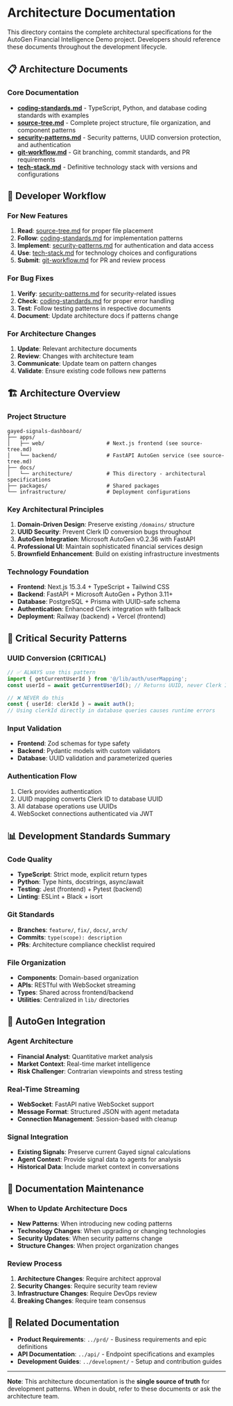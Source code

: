 # Architecture Documentation

This directory contains the complete architectural specifications for the AutoGen Financial Intelligence Demo project. Developers should reference these documents throughout the development lifecycle.

## 📋 Architecture Documents

### Core Documentation
- **[coding-standards.md](./coding-standards.md)** - TypeScript, Python, and database coding standards with examples
- **[source-tree.md](./source-tree.md)** - Complete project structure, file organization, and component patterns
- **[security-patterns.md](./security-patterns.md)** - Security patterns, UUID conversion protection, and authentication
- **[git-workflow.md](./git-workflow.md)** - Git branching, commit standards, and PR requirements
- **[tech-stack.md](./tech-stack.md)** - Definitive technology stack with versions and configurations

## 🔄 Developer Workflow

### For New Features
1. **Read**: [source-tree.md](./source-tree.md) for proper file placement
2. **Follow**: [coding-standards.md](./coding-standards.md) for implementation patterns
3. **Implement**: [security-patterns.md](./security-patterns.md) for authentication and data access
4. **Use**: [tech-stack.md](./tech-stack.md) for technology choices and configurations
5. **Submit**: [git-workflow.md](./git-workflow.md) for PR and review process

### For Bug Fixes
1. **Verify**: [security-patterns.md](./security-patterns.md) for security-related issues
2. **Check**: [coding-standards.md](./coding-standards.md) for proper error handling
3. **Test**: Follow testing patterns in respective documents
4. **Document**: Update architecture docs if patterns change

### For Architecture Changes
1. **Update**: Relevant architecture documents
2. **Review**: Changes with architecture team
3. **Communicate**: Update team on pattern changes
4. **Validate**: Ensure existing code follows new patterns

## 🏗️ Architecture Overview

### Project Structure
```
gayed-signals-dashboard/
├── apps/
│   ├── web/                    # Next.js frontend (see source-tree.md)
│   └── backend/                # FastAPI AutoGen service (see source-tree.md)
├── docs/
│   └── architecture/           # This directory - architectural specifications
├── packages/                   # Shared packages
└── infrastructure/             # Deployment configurations
```

### Key Architectural Principles
1. **Domain-Driven Design**: Preserve existing `/domains/` structure
2. **UUID Security**: Prevent Clerk ID conversion bugs throughout
3. **AutoGen Integration**: Microsoft AutoGen v0.2.36 with FastAPI
4. **Professional UI**: Maintain sophisticated financial services design
5. **Brownfield Enhancement**: Build on existing infrastructure investments

### Technology Foundation
- **Frontend**: Next.js 15.3.4 + TypeScript + Tailwind CSS
- **Backend**: FastAPI + Microsoft AutoGen + Python 3.11+
- **Database**: PostgreSQL + Prisma with UUID-safe schema
- **Authentication**: Enhanced Clerk integration with fallback
- **Deployment**: Railway (backend) + Vercel (frontend)

## 🔐 Critical Security Patterns

### UUID Conversion (CRITICAL)
```typescript
// ✅ ALWAYS use this pattern
import { getCurrentUserId } from '@/lib/auth/userMapping';
const userId = await getCurrentUserId(); // Returns UUID, never Clerk ID

// ❌ NEVER do this
const { userId: clerkId } = await auth();
// Using clerkId directly in database queries causes runtime errors
```

### Input Validation
- **Frontend**: Zod schemas for type safety
- **Backend**: Pydantic models with custom validators
- **Database**: UUID validation and parameterized queries

### Authentication Flow
1. Clerk provides authentication
2. UUID mapping converts Clerk ID to database UUID
3. All database operations use UUIDs
4. WebSocket connections authenticated via JWT

## 📊 Development Standards Summary

### Code Quality
- **TypeScript**: Strict mode, explicit return types
- **Python**: Type hints, docstrings, async/await
- **Testing**: Jest (frontend) + Pytest (backend)
- **Linting**: ESLint + Black + isort

### Git Standards
- **Branches**: `feature/`, `fix/`, `docs/`, `arch/`
- **Commits**: `type(scope): description`
- **PRs**: Architecture compliance checklist required

### File Organization
- **Components**: Domain-based organization
- **APIs**: RESTful with WebSocket streaming
- **Types**: Shared across frontend/backend
- **Utilities**: Centralized in `lib/` directories

## 🚀 AutoGen Integration

### Agent Architecture
- **Financial Analyst**: Quantitative market analysis
- **Market Context**: Real-time market intelligence
- **Risk Challenger**: Contrarian viewpoints and stress testing

### Real-Time Streaming
- **WebSocket**: FastAPI native WebSocket support
- **Message Format**: Structured JSON with agent metadata
- **Connection Management**: Session-based with cleanup

### Signal Integration
- **Existing Signals**: Preserve current Gayed signal calculations
- **Agent Context**: Provide signal data to agents for analysis
- **Historical Data**: Include market context in conversations

## 📝 Documentation Maintenance

### When to Update Architecture Docs
- **New Patterns**: When introducing new coding patterns
- **Technology Changes**: When upgrading or changing technologies
- **Security Updates**: When security patterns change
- **Structure Changes**: When project organization changes

### Review Process
1. **Architecture Changes**: Require architect approval
2. **Security Changes**: Require security team review
3. **Infrastructure Changes**: Require DevOps review
4. **Breaking Changes**: Require team consensus

## 🔗 Related Documentation
- **Product Requirements**: `../prd/` - Business requirements and epic definitions
- **API Documentation**: `../api/` - Endpoint specifications and examples
- **Development Guides**: `../development/` - Setup and contribution guides

---

**Note**: This architecture documentation is the **single source of truth** for development patterns. When in doubt, refer to these documents or ask the architecture team.
